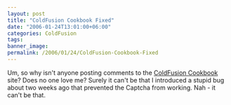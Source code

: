 ```yaml
---
layout: post
title: "ColdFusion Cookbook Fixed"
date: "2006-01-24T13:01:00+06:00"
categories: ColdFusion 
tags: 
banner_image: 
permalink: /2006/01/24/ColdFusion-Cookbook-Fixed
---
```


Um, so why isn't anyone posting comments to the <a href="http://www.coldfusioncookbook.com">ColdFusion Cookbook</a> site? Does no one love me? Surely it can't be that I introduced a stupid bug about two weeks ago that prevented the Captcha from working. Nah - it can't be that.